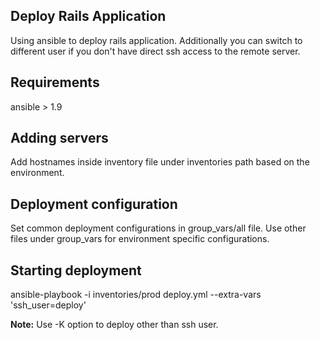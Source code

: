 ## Deploy Rails Application

Using ansible to deploy rails application. Additionally you can switch to different user if you
don't have direct ssh access to the remote server.

## Requirements

ansible > 1.9

## Adding servers

Add hostnames inside inventory file under inventories path based on the environment.

## Deployment configuration

Set common deployment configurations in group_vars/all file. Use other files under
group_vars for environment specific configurations.

## Starting deployment

ansible-playbook -i inventories/prod deploy.yml --extra-vars 'ssh_user=deploy'

**Note:** Use -K option to deploy other than ssh user.
